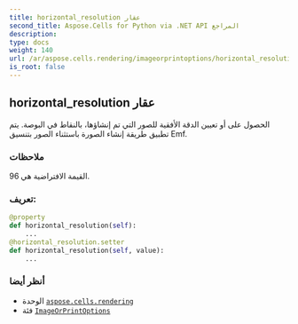 ```yaml
---
title: horizontal_resolution عقار
second_title: Aspose.Cells for Python via .NET API المراجع
description:
type: docs
weight: 140
url: /ar/aspose.cells.rendering/imageorprintoptions/horizontal_resolution/
is_root: false
---
```

##  horizontal_resolution عقار

الحصول على أو تعيين الدقة الأفقية للصور التي تم إنشاؤها، بالنقاط في البوصة.
يتم تطبيق طريقة إنشاء الصورة باستثناء الصور بتنسيق Emf.

###  ملاحظات

القيمة الافتراضية هي 96.
###  تعريف:
```python
@property
def horizontal_resolution(self):
    ...
@horizontal_resolution.setter
def horizontal_resolution(self, value):
    ...
```

###  أنظر أيضا
* الوحدة [`aspose.cells.rendering`](../../)
* فئة [`ImageOrPrintOptions`](/cells/python-net/ar/aspose.cells.rendering/imageorprintoptions)
